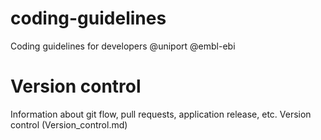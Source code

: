 # coding-guidelines
Coding guidelines for developers @uniport @embl-ebi

# Version control
Information about git flow, pull requests, application release, etc.
Version control (Version_control.md)
